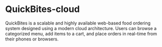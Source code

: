 # QuickBites-cloud
QuickBites is a scalable and highly available web-based food ordering system designed using a modern cloud architecture. Users can browse a categorized menu, add items to a cart, and place orders in real-time from their phones or browsers.

